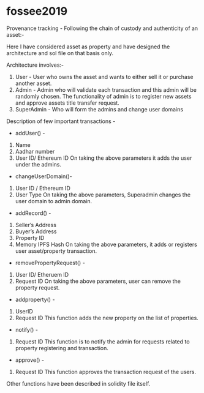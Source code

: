 # fossee2019
Provenance tracking - Following the chain of custody and authenticity of an asset:-

Here I have considered asset as property and have designed the architecture and sol file on that basis only.

Architecture involves:-


1. User - User who owns the asset and wants to either sell it or purchase another asset.
2. Admin - Admin who will validate each transaction and this admin will be randomly chosen. The functionality of admin is to register new assets and approve assets title transfer request.
3. SuperAdmin - Who will form the admins and change user domains


Description of few important transactions - 

* addUser() -
1. Name
2. Aadhar number
3. User ID/ Ethereum ID
    On taking the above parameters it adds the user under the admins.

 * changeUserDomain()-
1. User ID / Ethereum ID
2. User Type
    On taking the above parameters, Superadmin changes the user domain to admin domain.

* addRecord() - 
1. Seller’s Address
2. Buyer’s Address
3. Property ID
4. Memory IPFS Hash
   On taking the above parameters, it adds or registers user asset/property transaction.

* removePropertyRequest() - 
1. User ID/ Etheruem ID
2. Request ID
   On taking the above parameters, user can remove the property request.

* addproperty() - 
1. UserID
2. Request ID
	This function adds the new property on the list of properties.

* notify() -
1. Request ID
	This function is to notify the admin for requests related to property registering and transaction.

* approve() - 
1. Request ID
	This function approves the transaction request of the users.


Other functions have been described in solidity file itself.
